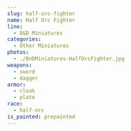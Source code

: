 ```yaml
---
slug: half-orc-fighter
name: Half Orc Fighter
line:
  - D&D Miniatures
categories:
  - Other Miniatures
photos:
  - ./DnDMiniatures-HalfOrcFighter.jpg
weapons:
  - sword
  - dagger
armor:
  - cloak
  - plate
race:
  - half-orc
is_painted: prepainted
---
```

